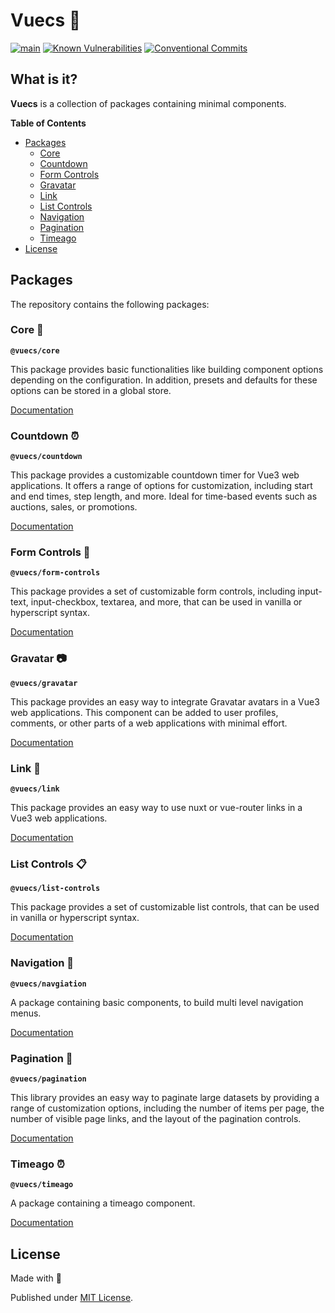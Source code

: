 # Vuecs 🧩	

[![main](https://github.com/Tada5hi/vuecs/actions/workflows/main.yml/badge.svg)](https://github.com/Tada5hi/vuecs/actions/workflows/main.yml)
[![Known Vulnerabilities](https://snyk.io/test/github/Tada5hi/vuecs/badge.svg)](https://snyk.io/test/github/Tada5hi/vuecs)
[![Conventional Commits](https://img.shields.io/badge/Conventional%20Commits-1.0.0-%23FE5196?logo=conventionalcommits&logoColor=white)](https://conventionalcommits.org)

## What is it?
**Vuecs** is a collection of packages containing minimal components.


**Table of Contents**

- [Packages](#packages)
  - [Core](#core-)
  - [Countdown](#countdown-)
  - [Form Controls](#form-controls-)
  - [Gravatar](#gravatar-)
  - [Link](#link-)
  - [List Controls](#list-controls-)
  - [Navigation](#navigation-)
  - [Pagination](#pagination-)
  - [Timeago](#timeago-)
- [License](#license)

## Packages
The repository contains the following packages:

### Core 🌱

**`@vuecs/core`**

This package provides basic functionalities like building component options depending on the configuration.
In addition, presets and defaults for these options can be stored in a global store.

[Documentation](packages/core/README.md)

### Countdown ⏰

**`@vuecs/countdown`**

This package provides a customizable countdown timer for Vue3 web applications. 
It offers a range of options for customization, including start and end times, step length, and more.
Ideal for time-based events such as auctions, sales, or promotions.

[Documentation](packages/countdown/README.md)

### Form Controls 📜

**`@vuecs/form-controls`**

This package provides a set of customizable form controls, including input-text, input-checkbox, textarea,
and more, that can be used in vanilla or hyperscript syntax.

[Documentation](packages/form-controls/README.md)

### Gravatar 📷

**`@vuecs/gravatar`**

This package provides an easy way to integrate Gravatar avatars in a Vue3 web applications.
This component can be added to user profiles, comments, or other parts of a web applications 
with minimal effort.

[Documentation](packages/gravatar/README.md)

### Link 🔗

**`@vuecs/link`**

This package provides an easy way to use nuxt or vue-router links in a Vue3 web applications.

[Documentation](packages/link/README.md)

### List Controls 📋

**`@vuecs/list-controls`**

This package provides a set of customizable list controls, that can be used in vanilla or hyperscript syntax.

[Documentation](packages/list-controls/README.md)

### Navigation 🧭

**`@vuecs/navgiation`**

A package containing basic components, to build multi level navigation menus.

[Documentation](packages/navigation/README.md)

### Pagination 📖

**`@vuecs/pagination`**

This library provides an easy way to paginate large datasets by providing a range
of customization options, including the number of items per page, 
the number of visible page links, 
and the layout of the pagination controls.

[Documentation](packages/pagination/README.md)

### Timeago ⏰

**`@vuecs/timeago`**

A package containing a timeago component.

[Documentation](packages/timeago/README.md)

## License

Made with 💚

Published under [MIT License](./LICENSE).

